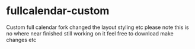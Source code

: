 fullcalendar-custom
===================

Custom full calendar fork changed the layout styling etc please note this is no where near finished still working on it feel free to download make changes etc
